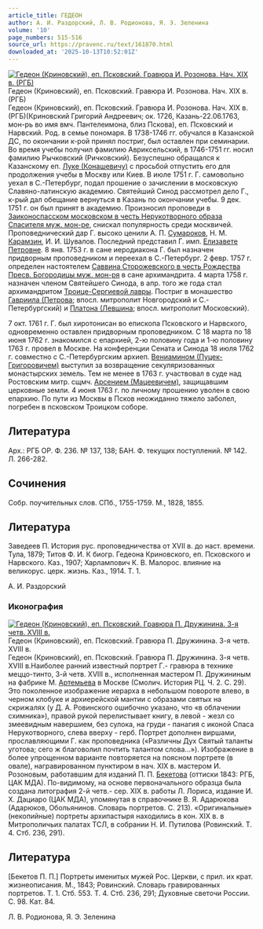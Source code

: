 ```yaml
---
article_title: ГЕДЕОН
author: А. И. Раздорский, Л. В. Родионова, Я. Э. Зеленина
volume: '10'
page_numbers: 515-516
source_url: https://pravenc.ru/text/161870.html
downloaded_at: '2025-10-13T10:52:01Z'
---
```


[![Гедеон (Криновский), еп. Псковский. Гравюра И. Розонова. Нач. XIX в. (РГБ)](https://pravenc.ru/data/012/467/1234/i200.jpg "Кликните для увеличения картинки")](https://pravenc.ru/data/012/467/1234/i400.jpg)Гедеон (Криновский), еп. Псковский. Гравюра И. Розонова. Нач. XIX в. (РГБ)  
Гедеон (Криновский), еп. Псковский. Гравюра И. Розонова. Нач. XIX в. (РГБ)(Криновский Григорий Андреевич; ок. 1726, Казань-22.06.1763, мон-рь во имя вмч. Пантелеимона, близ Пскова), еп. Псковский и Нарвский. Род. в семье пономаря. В 1738-1746 гг. обучался в Казанской ДС, по окончании к-рой принял постриг, был оставлен при семинарии. Во время учебы получил фамилию Авриксельский, в 1746-1751 гг. носил фамилию Рычковский (Ричковский). Безуспешно обращался к Казанскому еп. [Луке (Конашевичу)](<https://pravenc.ru/text/Луке (Конашевичу).html>) с просьбой отпустить его для продолжения учебы в Москву или Киев. В июле 1751 г. Г. самовольно уехал в С.-Петербург, подал прошение о зачислении в московскую Славяно-латинскую академию. Святейший Синод рассмотрел дело Г., к-рый дал обещание вернуться в Казань по окончании учебы. 9 дек. 1751 г. он был принят в академию. Произносил проповеди в [Заиконоспасском московском в честь Нерукотворного образа Спасителя муж. мон-ре](<https://pravenc.ru/text/Заиконоспасском московском в честь Нерукотворного образа Спасителя муж  мон-ре.html>), снискал популярность среди москвичей. Проповеднический дар Г. высоко ценили А. П. [Сумароков](https://pravenc.ru/text/Сумароков.html), Н. М. [Карамзин](https://pravenc.ru/text/Карамзин.html), И. И. Шувалов. Последний представил Г. имп. [Елизавете Петровне](<https://pravenc.ru/text/Елизавета Петровна.html>). 8 янв. 1753 г. в сане иеродиакона Г. был назначен придворным проповедником и переехал в С.-Петербург. 2 февр. 1757 г. определен настоятелем [Саввина Сторожевского в честь Рождества Пресв. Богородицы муж. мон-ря](<https://pravenc.ru/text/Саввина Сторожевского в честь Рождества Пресв  Богородицы муж  мон-ря.html>) в сане архимандрита. 4 марта 1758 г. назначен членом Святейшего Синода, в апр. того же года стал архимандритом [Троице-Сергиевой лавры](<https://pravenc.ru/text/Троице-Сергиева лавра.html>). Постриг в монашество [Гавриила (Петрова](<https://pravenc.ru/text/Гавриила (Петрова.html>); впосл. митрополит Новгородский и С.-Петербургский) и [Платона (Левшина](<https://pravenc.ru/text/Платона (Левшина.html>); впосл. митрополит Московский).

7 окт. 1761 г. Г. был хиротонисан во епископа Псковского и Нарвского, одновременно оставлен придворным проповедником. С 18 марта по 18 июня 1762 г. знакомился с епархией, 2-ю половину года и 1-ю половину 1763 г. провел в Москве. На конференции Сената и Синода 18 июля 1762 г. совместно с С.-Петербургским архиеп. [Вениамином (Пуцек-Григоровичем)](<https://pravenc.ru/text/Вениамином (Пуцек-Григоровичем).html>) выступил за возвращение секуляризованных монастырских земель. Тем не менее в 1763 г. участвовал в суде над Ростовским митр. сщмч. [Арсением (Мацеевичем)](<https://pravenc.ru/text/Арсением (Мацеевичем).html>), защищавшим церковные земли. 4 июня 1763 г. по личному прошению уволен в свою епархию. По пути из Москвы в Псков неожиданно тяжело заболел, погребен в псковском Троицком соборе.

## Литература

Арх.: РГБ ОР. Ф. 236. № 137, 138; БАН. Ф. текущих поступлений. № 142. Л. 266-282.

## Сочинения

Собр. поучительных слов. СПб., 1755-1759. М., 1828, 1855.

## Литература

Заведеев П. История рус. проповедничества от XVII в. до наст. времени. Тула, 1879; Титов Ф. И. К биогр. Гедеона Криновского, еп. Псковского и Нарвского. Каз., 1907; Харлампович К. В. Малорос. влияние на великорус. церк. жизнь. Каз., 1914. Т. 1.

А. И. Раздорский 

### Иконография

[![Гедеон (Криновский), еп. Псковский. Гравюра П. Дружинина. 3-я четв. XVIII в.](https://pravenc.ru/data/683/467/1234/i200.jpg "Кликните для увеличения картинки")](https://pravenc.ru/data/683/467/1234/i400.jpg)Гедеон (Криновский), еп. Псковский. Гравюра П. Дружинина. 3-я четв. XVIII в.  
Гедеон (Криновский), еп. Псковский. Гравюра П. Дружинина. 3-я четв. XVIII в.Наиболее ранний известный портрет Г.- гравюра в технике меццо-тинто, 3-й четв. XVIII в., исполненная мастером П. Дружининым на фабрике М. [Артемьева](https://pravenc.ru/text/Артемьев.html) в Москве (Смолич. История РЦ. Ч. 2. С. 29). Это поколенное изображение иерарха в небольшом повороте влево, в черном клобуке и архиерейской мантии с образами святых на скрижалях (у Д. А. Ровинского ошибочно указано, что «в облачении схимника»), правой рукой перелистывает книгу, в левой - жезл со змеевидным навершием, без сулока, на груди - панагия с иконой Спаса Нерукотворного, слева вверху - герб. Портрет дополнен виршами, прославляющими Г. как проповедника («Различны Дух Святый таланты уготова; сего ж благоволил почтить талантом слова...»). Изображение в более упрощенном варианте повторяется на поясном портрете (в овале), награвированном пунктиром в нач. XIX в. мастером И. Розоновым, работавшим для изданий П. П. [Бекетова](<https://pravenc.ru/text/БЕКЕТОВ Платон Петрович.html>) (оттиски 1843: РГБ, ЦАК МДА). По-видимому, на основе первоначального образца была создана литография 2-й четв.- сер. XIX в. работы Л. Лориса, издание И. Х. Дациаро (ЦАК МДА), упомянутая в справочнике В. Я. Адарюкова (Адарюков, Обольянинов. Словарь портретов. С. 213). «Оригинальные» (некопийные) портреты архипастыря находились в кон. XIX в. в Митрополичьих палатах ТСЛ, в собрании Н. И. Путилова (Ровинский. Т. 4. Стб. 236, 291).

## Литература

[Бекетов П. П.] Портреты именитых мужей Рос. Церкви, с прил. их крат. жизнеописания. М., 1843; Ровинский. Словарь гравированных портретов. Т. 1. Стб. 553. Т. 4. Стб. 236, 291; Духовные светочи России. С. 98. Кат. 84.

Л. В. Родионова, Я. Э. Зеленина
